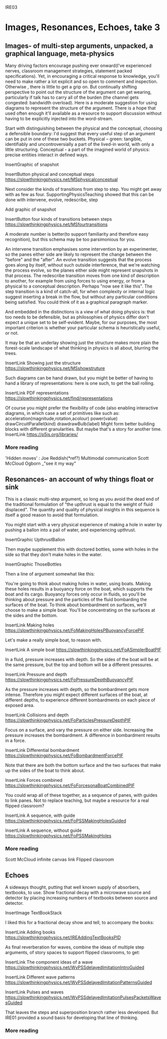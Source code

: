 
IRE03

# Images, Resonances, Echoes, take 3

## Images- of multi-step arguments, unpacked, a graphical language, meta-physics

Many driving factors encourage pushing ever onward(I've experienced nerves, classroom management strategies, statement packed specifications). Yet, in encouraging a critical response to knowledge, you'll need to make rather a lot explicit and so open to comment and inspection. Otherwise , there is little to get a grip on. But continually shifting perspective to point out the structure of the argument can get wearing, particularly if talk has to carry all of the burden (the channel gets congested: bandwidth overload). Here is a moderate suggestion for using diagrams to represent the structure of the argument. There is a hope that used often enough it'll available as a resource to support discussion without having to be explicitly injected into the word-stream.

Start with distinguishing between the physical and the conceptual, choosing a defensible boundary: I'd suggest that every useful step of an argument can be put in one of these two buckets.
Physical – green: tangible, identifiably and uncontroversially a part of the lived-in world, with only a little structuring.
Conceptual - a part of the imagined world of physics: precise entities interact in defined ways.

InsertGraphic of snapshot

InsertButton
physical and conceptual steps
https://slowthinkingphysics.net/MSphysicalconceptual

Next consider the kinds of transitions from step to step. You might get away with as few as four. SupportingPhysicsTeaching showed that this can be done with intervene, evolve, redescribe, step 

Add graphic of snapshot

InsertButton
four kinds of transitions between steps
https://slowthinkingphysics.net/MSfourtransitions

A moderate number is better(to support familiarity and therefore easy recognition), but this schema may be too parsimonious for you.

An intervene transition emphasises some intervention by an experimenter, so the panes either side are likely to represent the change between the "before" and the "after". 
An evolve transition suggests that the process goes along by itself, without such outside interference, that we're watching the process evolve, so the planes either side might represent snapshots in that process.
The redescribe transition moves from one kind of description to another, for example from using forces to using energy, or from a physical to a conceptual description. Perhaps "now see it like this".
The step transition is a kind of catch-all, for when complexity or internal logic suggest inserting a break in the flow, but without any particular conditions being satisfied. You could think of it as a graphical paragraph marker.

And embedded in the distinctions is a view of what doing physics is: that too needs to be defensible, but as philosophies of physics differ don't expect a unique set to be self-evident. Maybe, for our purposes, the most important criterion is whether your particular schema is heuristically useful, or not.

It may be that an underlay showing just the structure makes more plain the forest-scale landscape of what thinking in physics is all about, blurring the trees.

InsertLink
Showing just the structure
https://slowthinkingphysics.net/MSshowstruture

Such diagrams can be hand drawn, but you might be better of having to hand a library of representations: here is one such, to get the ball rolling.

InsertLink
PDF representations
https://slowthinkingphysics.net/find/representations

Of course you might prefer the flexibility of code (also enabling interactive diagrams, in which case a set of primitives like such as:
  acceleration(magnitude,rotation,acolour)
  power(value)
  drawCircuitParallel(kind)
  drawdrawBulb(label)
Might form better building blocks with different granularities. But maybe that's a story for another time.
InsertLink
https://p5js.org/libraries/

### More reading
'Hidden moves' : Joe Reddish(*ref?)
Multimodal communication
Scott McCloud
Ogborn _"see it my way"

## Resonances- an account of why things float or sink

This is a classic multi-step argument, so long as you avoid the dead end of the traditional formulation of "the upthrust is equal to the weight of fluid displaced". The quantity and quality of physical insights in this sequence is itself a good reason to avoid that formulation.

You might start with a very physical experience of making a hole in water by pushing a ballon into a pail of water, and experiencing upthrust.

InsertGraphic
UpthrustBallon

Then maybe supplement this with doctored bottles, some with holes in the side so that they don't make holes in the water. 

InsertGraphic
ThoseBottles

Then a line of argument somewhat like this:

You're going to think about making holes in water, using boats. Making these holes results in a buoyancy force on the boat, which supports the boat and its cargo. Buoyancy forces only occur in fluids, so you'll be thinking about pressure and the particles of the fluid bombarding the surfaces of the boat. To think about bombardment on surfaces, we'll choose to make a simple boat. You'll be concentrating on the surfaces at the sides and the bottom.

InsertLink
Making holes
https://slowthinkingphysics.net/FoMakingHolesPBuoyancyForcePIF

Let's make a really simple boat, to reason with.

InsertLink
A simple boat
https://slowthinkingphysics.net/FoASimplerBoatPIF

In a fluid, pressure increases with depth. So the sides of the boat will be at the same pressure, but the top and bottom will be a different pressures.

InsertLink
Pressure and depth
https://slowthinkingphysics.net/FoPressureDepthBuoyancyPIF

As the pressure increases with depth, so the bombardment gets more intense. Therefore you might expect different surfaces of the boat, at different depths, to experience different bombardments on each piece of exposed area.

InsertLink
Collisions and depth
https://slowthinkingphysics.net/FoParticlesPressureDepthPIF

Focus on a surface, and vary the pressure on either side. Increasing the pressure increases the bombardment. A difference in bombardment results in a force.

InsertLink
Differential bombardment
https://slowthinkingphysics.net/FoBombardmentForcePIF

Note that there are both the bottom surface and the two surfaces that make up the sides of the boat to think about.

InsertLink
Forces combined
https://slowthinkingphysics.net/FoForcesonaBoatCombinedPIF

You could wrap all of these together, as a sequence of panes, with guides to link panes. Not to replace teaching, but maybe a resource for a real flipped classroom?

InsertLink
A sequence, with guide
https://slowthinkingphysics.net/FoPSSMakingHolesGuided

InsertLink
A sequence, without guide
https://slowthinkingphysics.net/FoPSSMakingHoles


### More reading
Scott McCloud infinite canvas link
Flipped classroom

## Echoes

A sideways thought, putting that well known supply of absorbers, textbooks, to use. Show fractional decay with a microwave source and detector by placing increasing numbers of textbooks between source and detector.

InsertImage
TextBookStack

I liked this for a fractional decay show and tell, to accompany the books:

InsertLink
Adding books
https://slowthinkingphysics.net/IREAddingTextBooksPID

As final reverberation for waves, combine the ideas of multiple step arguments, of story spaces to support flipped classrooms, to get:

InsertLink
The component ideas of a wave
https://slowthinkingphysics.net/WvPSSdelayedImitationIntroGuided

InsertLink
Different wave patterns
https://slowthinkingphysics.net/WvPSSdelayedImitationPatternsGuided

InsertLink
Pulses and waves
https://slowthinkingphysics.net/WvPSSdelayedImitationPulsesPacketsWavesGuided

That leaves the steps and superposition branch rather less developed. But IRE01 provided a sound basis for developing that line of thinking.

### More reading
